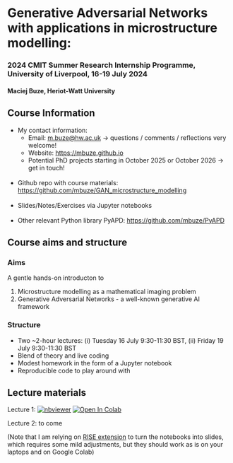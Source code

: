 # Generative Adversarial Networks with applications in microstructure modelling:

### 2024 CMIT Summer Research Internship Programme, University of Liverpool, 16-19 July 2024

#### Maciej Buze, Heriot-Watt University

## Course Information

- My contact information:
   - Email: [m.buze@hw.ac.uk](mailto:m.buze@hw.ac.uk) -> questions / comments / reflections very welcome!
   - Website: https://mbuze.github.io
   - Potential PhD projects starting in October 2025 or October 2026 -> get in touch!
<br><br>
- Github repo with course materials:<br>
https://github.com/mbuze/GAN_microstructure_modelling
<br><br>
- Slides/Notes/Exercises via Jupyter notebooks
<br><br>
- Other relevant Python library PyAPD: https://github.com/mbuze/PyAPD

## Course aims and structure

### Aims

A gentle hands-on introducton to 
1. Microstructure modelling as a mathematical imaging problem
1. Generative Adversarial Networks - a well-known generative AI framework 

### Structure
- Two ~2-hour lectures: (i) Tuesday 16 July 9:30-11:30 BST, (ii) Friday 19 July 9:30-11:30 BST
- Blend of theory and live coding
- Modest homework in the form of a Jupyter notebook
- Reproducible code to play around with

## Lecture materials

Lecture 1:
[![nbviewer](https://raw.githubusercontent.com/jupyter/design/master/logos/Badges/nbviewer_badge.svg)](https://nbviewer.org/github/mbuze/GAN_microstructure_modelling/blob/main/notebooks/GANs_microstructure_modelling_1.ipynb?flush_cache=true) 
[![Open In Colab](https://colab.research.google.com/assets/colab-badge.svg)](https://colab.research.google.com/github/mbuze/GAN_microstructure_modelling/blob/main/notebooks/GANs_microstructure_modelling_1.ipynb)

Lecture 2:
to come

(Note that I am relying on [RISE extension](https://github.com/jupyterlab-contrib/rise) to turn the notebooks into slides, which requires some mild adjustments, but they should work as is on your laptops and on Google Colab)
